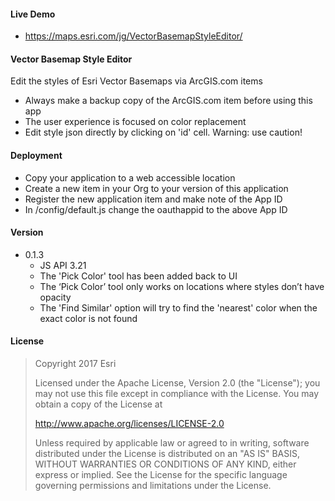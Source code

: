
#### Live Demo
- https://maps.esri.com/jg/VectorBasemapStyleEditor/ 

#### Vector Basemap Style Editor
Edit the styles of Esri Vector Basemaps via ArcGIS.com items
- Always make a backup copy of the ArcGIS.com item before using this app
- The user experience is focused on color replacement
- Edit style json directly by clicking on 'id' cell. Warning: use caution!

#### Deployment
- Copy your application to a web accessible location
- Create a new item in your Org to your version of this application
- Register the new application item and make note of the App ID
- In /config/default.js change the oauthappid to the above App ID

#### Version
- 0.1.3
    - JS API 3.21
    - The 'Pick Color' tool has been added back to UI 
    - The ‘Pick Color’ tool only works on locations where styles don’t have opacity
    - The 'Find Similar' option will try to find the 'nearest' color when the exact color is not found


#### License

> Copyright 2017 Esri
>
> Licensed under the Apache License, Version 2.0 (the "License");
> you may not use this file except in compliance with the License.
> You may obtain a copy of the License at
>
>   http://www.apache.org/licenses/LICENSE-2.0
>
> Unless required by applicable law or agreed to in writing, software
> distributed under the License is distributed on an "AS IS" BASIS,
> WITHOUT WARRANTIES OR CONDITIONS OF ANY KIND, either express or implied.
> See the License for the specific language governing permissions and
> limitations under the License.
